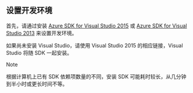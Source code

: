 ## <a name="setupdevenv"></a>设置开发环境

首先，请通过安装 [Azure SDK for Visual Studio 2015](http://go.microsoft.com/fwlink/?linkid=518003) 或 [Azure SDK for Visual Studio 2013](http://go.microsoft.com/fwlink/?LinkID=324322) 来设置开发环境。

如果尚未安装 Visual Studio，请使用 Visual Studio 2015 的相应链接，Visual Studio 将随 SDK 一起安装。

>[!NOTE]
>根据计算机上已有 SDK 依赖项数量的不同，安装 SDK 可能耗时较长，从几分钟到半小时或更长时间不等。

<!---HONumber=Mooncake_1207_2015-->